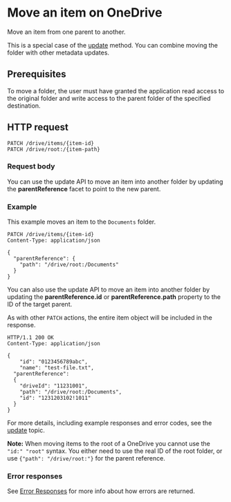 ﻿# Move an item on OneDrive

Move an item from one parent to another.

This is a special case of the [update](update.md) method. You can combine
moving the folder with other metadata updates.

## Prerequisites

To move a folder, the user must have granted the application read
access to the original folder and write access to the parent folder of the
specified destination.

## HTTP request
<!-- { "blockType": "ignored" } -->
```
PATCH /drive/items/{item-id}
PATCH /drive/root:/{item-path}
```

### Request body
You can use the update API to move an item into another folder by updating the
**parentReference** facet to point to the new parent.

### Example

This example moves an item to the `Documents` folder.

<!-- { "blockType": "request", "name": "move-item", "scopes": "files.readwrite" } -->
```
PATCH /drive/items/{item-id}
Content-Type: application/json

{
  "parentReference": {
    "path": "/drive/root:/Documents"
  }
}
```

You can also use the update API to move an item into another folder by updating the
**parentReference.id** or **parentReference.path** property to the ID of the target parent.

As with other `PATCH` actions, the entire item object will be included in the response.
<!-- { "blockType": "response", "@odata.type": "oneDrive.item", "truncated": true } -->
```
HTTP/1.1 200 OK
Content-Type: application/json

{
	"id": "0123456789abc",
	"name": "test-file.txt",
  "parentReference":
  {
    "driveId": "11231001",
    "path": "/drive/root:/Documents",
    "id": "1231203102!1011"
  }
}
```

For more details, including example responses and error codes,
see the [update](update.md) topic.

**Note:** When moving items to the root of a OneDrive you cannot use the
`"id:" "root"` syntax. You either need to use the real ID of the root folder, or
use `{"path": "/drive/root:"}` for the parent reference.


### Error responses

See [Error Responses][error-response] for more info about
how errors are returned.

[error-response]: ../misc/errors.md

<!-- {
  "type": "#page.annotation",
  "description": "Move an item to another location or rename the item.",
  "keywords": "move,rename,mv,change location",
  "section": "documentation",
  "tocPath": "Items/Move"
} -->
